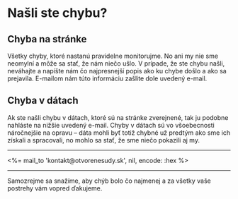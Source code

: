 # Našli ste chybu?

## Chyba na stránke

Všetky chyby, ktoré nastanú pravidelne monitorujme. No ani my nie sme neomylní
a môže sa stať, že nám niečo ušlo. V prípade, že ste chybu našli, neváhajte a
napíšte nám čo najpresnejší popis ako ku chybe došlo a ako sa prejavila.
E-mailom nám túto informáciu zašlite dole uvedený e-mail.

## Chyba v dátach

Ak ste našli chybu v dátach, ktoré sú na stránke zverejnené, tak ju podobne
nahláste na nižšie uvedený e-mail. Chyby v dátach sú vo všoebecnosti
náročnejšie na opravu – dáta mohli byť totiž chybné už predtým ako sme ich
získali a spracovali, no mohlo sa stať, že sme niečo pokazili aj my.

<hr/>

<p class="lead centered">
  <%= mail_to 'kontakt@otvorenesudy.sk', nil, encode: :hex %>
</p>

<hr/>

Samozrejme sa snažíme, aby chýb bolo čo najmenej a za všetky vaše postrehy
vám vopred ďakujeme.
